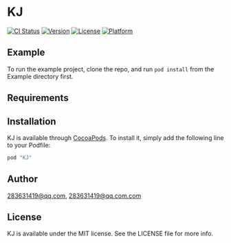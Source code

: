# KJ

[![CI Status](http://img.shields.io/travis/283631419@qq.com/KJ.svg?style=flat)](https://travis-ci.org/283631419@qq.com/KJ)
[![Version](https://img.shields.io/cocoapods/v/KJ.svg?style=flat)](http://cocoapods.org/pods/KJ)
[![License](https://img.shields.io/cocoapods/l/KJ.svg?style=flat)](http://cocoapods.org/pods/KJ)
[![Platform](https://img.shields.io/cocoapods/p/KJ.svg?style=flat)](http://cocoapods.org/pods/KJ)

## Example

To run the example project, clone the repo, and run `pod install` from the Example directory first.

## Requirements

## Installation

KJ is available through [CocoaPods](http://cocoapods.org). To install
it, simply add the following line to your Podfile:

```ruby
pod "KJ"
```

## Author

283631419@qq.com, 283631419@qq.com.com

## License

KJ is available under the MIT license. See the LICENSE file for more info.
